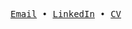 <pre>
<a href="mailto:r08922139@ntu.edu.tw">Email</a> • <a href="https://www.linkedin.com/in/stvhuangme/" target="_blank">LinkedIn</a> • <a href="https://www.csie.ntu.edu.tw/~r08922139/cv.pdf" target="_blank">CV</a>
</pre>

